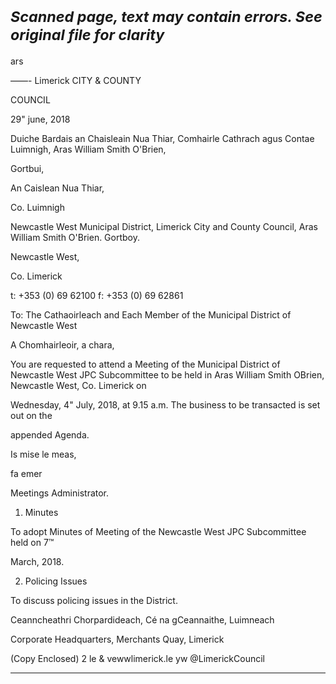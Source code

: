 *<small>Scanned page, text may contain errors. See original file for clarity</small>*  
=

ars

——-
Limerick
CITY & COUNTY

COUNCIL

29" june, 2018

Duiche Bardais an Chaisleain Nua Thiar,
Comhairle Cathrach agus Contae Luimnigh,
Aras William Smith O'Brien,

Gortbui,

An Caislean Nua Thiar,

Co. Luimnigh

Newcastle West Municipal District,
Limerick City and County Council,
Aras William Smith O'Brien.
Gortboy.

Newcastle West,

Co. Limerick

t: +353 (0) 69 62100
f: +353 (0) 69 62861

To: The Cathaoirleach and Each Member of the Municipal District of Newcastle West

A Chomhairleoir, a chara,

You are requested to attend a Meeting of the Municipal District of Newcastle West JPC
Subcommittee to be held in Aras William Smith OBrien, Newcastle West, Co. Limerick on

Wednesday, 4" July, 2018, at 9.15 a.m. The business to be transacted is set out on the

appended Agenda.

Is mise le meas,

fa emer

Meetings Administrator.

1. Minutes

To adopt Minutes of Meeting of the Newcastle West JPC Subcommittee held on 7™

March, 2018.

2. Policing Issues

To discuss policing issues in the District.

Ceanncheathri Chorpardideach, Cé na gCeannaithe, Luimneach

Corporate Headquarters, Merchants Quay, Limerick

(Copy Enclosed)
2 le
& vewwlimerick.le
yw @LimerickCouncil

---
